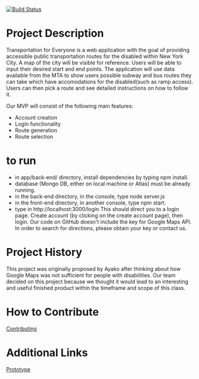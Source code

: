 [![Build Status](https://travis-ci.com/nyu-software-engineering/spring-2020-crazy-phoenix.svg?branch=master)](https://travis-ci.com/nyu-software-engineering/spring-2020-crazy-phoenix)

# Project Description
Transportation for Everyone is a web application with the goal of providing accessible public transportation routes for the disabled within
New York City. A map of the city will be visible for reference. Users will be able to input their desired start and end points. The 
application will use data available from the MTA to show users possible subway and bus routes they can take which have accomodations for 
the disabled(such as ramp access). Users can then pick a route and see detailed instructions on how to follow it.

Our MVP will consist of the following main features:
* Account creation
* Login functionality
* Route generation
* Route selection

# to run
* in app/back-end/ directory, install dependencies by typing npm install.
* database (Mongo DB, either on local machine or Atlas) must be already running.
* in the back-end directory, in the console, type node server.js
* in the front-end directory, in another console, type npm start.
* type in http://localhost:3000/login
This should direct you to a login page. Create account (by clicking on the create account page), then login.
Our code on GitHub doesn't include the key for Google Maps API. In order to search for directions, please obtain your key or contact us.


# Project History
This project was originally proposed by Ayako after thinking about how Google Maps was not sufficient for people with disabilities. 
Our team decided on this project because we thought it would lead to an interesting and useful finished product within the timeframe 
and scope of this class.

# How to Contribute
[Contributing](https://github.com/nyu-software-engineering/spring-2020-crazy-phoenix/blob/master/CONTRIBUTING.md)

# Additional Links
[Prototype](https://invis.io/SPW6ONDHE5K)
